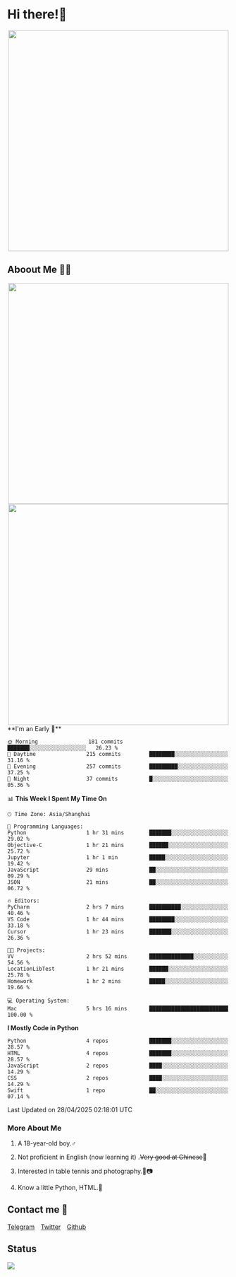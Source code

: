 # Hi there!🎉

<div align=center><img src="https://count.getloli.com/get/@Cicada000?theme=moebooru" width=500px></div>

## Aboout Me 👀💦

<div align=center>
<img src="https://github-readme-stats.vercel.app/api?username=Cicada000&show_icons=true&theme=tokyonight" width=500px>
<br>
<img src="https://github-readme-stats.vercel.app/api/top-langs/?username=Cicada000&show_icons=true&theme=tokyonight&layout=compact" width=500px>
</div>
<!--START_SECTION:waka-->
**I'm an Early 🐤** 

```text
🌞 Morning                181 commits         ███████░░░░░░░░░░░░░░░░░░   26.23 % 
🌆 Daytime                215 commits         ████████░░░░░░░░░░░░░░░░░   31.16 % 
🌃 Evening                257 commits         █████████░░░░░░░░░░░░░░░░   37.25 % 
🌙 Night                  37 commits          █░░░░░░░░░░░░░░░░░░░░░░░░   05.36 % 
```


📊 **This Week I Spent My Time On** 

```text
🕑︎ Time Zone: Asia/Shanghai

💬 Programming Languages: 
Python                   1 hr 31 mins        ███████░░░░░░░░░░░░░░░░░░   29.02 % 
Objective-C              1 hr 21 mins        ██████░░░░░░░░░░░░░░░░░░░   25.72 % 
Jupyter                  1 hr 1 min          █████░░░░░░░░░░░░░░░░░░░░   19.42 % 
JavaScript               29 mins             ██░░░░░░░░░░░░░░░░░░░░░░░   09.29 % 
JSON                     21 mins             ██░░░░░░░░░░░░░░░░░░░░░░░   06.72 % 

🔥 Editors: 
PyCharm                  2 hrs 7 mins        ██████████░░░░░░░░░░░░░░░   40.46 % 
VS Code                  1 hr 44 mins        ████████░░░░░░░░░░░░░░░░░   33.18 % 
Cursor                   1 hr 23 mins        ███████░░░░░░░░░░░░░░░░░░   26.36 % 

🐱‍💻 Projects: 
VV                       2 hrs 52 mins       ██████████████░░░░░░░░░░░   54.56 % 
LocationLibTest          1 hr 21 mins        ██████░░░░░░░░░░░░░░░░░░░   25.78 % 
Homework                 1 hr 2 mins         █████░░░░░░░░░░░░░░░░░░░░   19.66 % 

💻 Operating System: 
Mac                      5 hrs 16 mins       █████████████████████████   100.00 % 
```

**I Mostly Code in Python** 

```text
Python                   4 repos             ███████░░░░░░░░░░░░░░░░░░   28.57 % 
HTML                     4 repos             ███████░░░░░░░░░░░░░░░░░░   28.57 % 
JavaScript               2 repos             ████░░░░░░░░░░░░░░░░░░░░░   14.29 % 
CSS                      2 repos             ████░░░░░░░░░░░░░░░░░░░░░   14.29 % 
Swift                    1 repo              ██░░░░░░░░░░░░░░░░░░░░░░░   07.14 % 
```




 Last Updated on 28/04/2025 02:18:01 UTC
<!--END_SECTION:waka-->

### More About Me

1. A 18-year-old boy.♂

2. Not proficient in English (now learning it) .~~Very good at Chinese~~🤣

3. Interested in table tennis and photography.🏓📷

4. Know a little Python, HTML.🐍


## Contact me 💬

[Telegram](https://t.me/CicadaLYW)&emsp;[Twitter](https://twitter.com/Cicada0001)&emsp;[Github](https://github.com/Cicada000)

## Status
<img src="https://weather-icon.journeyad.repl.co/@hangzhou?v=1" align="left">







